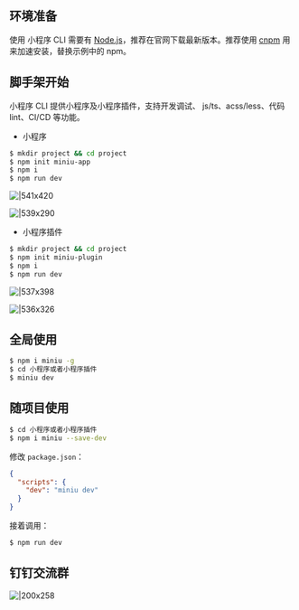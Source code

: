 ## 环境准备

使用 小程序 CLI 需要有 [Node.js](https://nodejs.org/en/)，推荐在官网下载最新版本。推荐使用 [cnpm](https://github.com/cnpm/cnpm) 用来加速安装，替换示例中的 npm。

## 脚手架开始

小程序 CLI 提供小程序及小程序插件，支持开发调试、 js/ts、acss/less、代码 lint、CI/CD 等功能。

- 小程序

```bash
$ mkdir project && cd project
$ npm init miniu-app
$ npm i
$ npm run dev
```

![|541x420](https://cdn.nlark.com/yuque/0/2021/png/179989/1621433636926-15ddc3e9-ade9-40ba-b342-49fa9d1d13fe.png#align=left&display=inline&height=419&margin=%5Bobject%20Object%5D&name=image.png&originHeight=1256&originWidth=1620&size=1252073&status=done&style=none&width=541)

![|539x290](https://cdn.nlark.com/yuque/0/2021/png/179989/1621433748275-eb85794e-3db2-4982-b284-6d6666f1b83c.png#align=left&display=inline&height=290&margin=%5Bobject%20Object%5D&name=image.png&originHeight=1540&originWidth=2862&size=1175173&status=done&style=none&width=539)

- 小程序插件

```bash
$ mkdir project && cd project
$ npm init miniu-plugin
$ npm i
$ npm run dev
```

![|537x398](https://cdn.nlark.com/yuque/0/2021/png/179989/1621477777271-c95d373a-ab84-431b-937b-2f5af734ffa5.png#align=left&display=inline&height=398&margin=%5Bobject%20Object%5D&name=image.png&originHeight=1062&originWidth=1434&size=502377&status=done&style=none&width=537)

![|536x326](https://cdn.nlark.com/yuque/0/2021/png/179989/1621478033518-946fc46d-cf18-442c-8178-f116d65a71a4.png#align=left&display=inline&height=326&margin=%5Bobject%20Object%5D&name=image.png&originHeight=1750&originWidth=2880&size=416355&status=done&style=none&width=536)

## 全局使用

```bash
$ npm i miniu -g
$ cd 小程序或者小程序插件
$ miniu dev
```

## 随项目使用

```bash
$ cd 小程序或者小程序插件
$ npm i miniu --save-dev
```

修改 `package.json`：

```json
{
  "scripts": {
    "dev": "miniu dev"
  }
}
```

接着调用：

```bash
$ npm run dev
```

## 钉钉交流群

![|200x258](https://gw.alipayobjects.com/mdn/rms_dfc0fe/afts/img/A*ZJA2SZMmap0AAAAAAAAAAAAAARQnAQ#align=left&display=inline&height=258&margin=%5Bobject%20Object%5D&originHeight=1068&originWidth=828&status=done&style=none&width=200)
